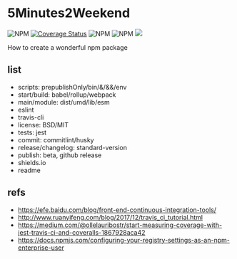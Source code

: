 # 5Minutes2Weekend

![NPM](https://img.shields.io/travis/kingback/5Minutes2Weekend.svg)
[![Coverage Status](https://coveralls.io/repos/github/kingback/5Minutes2Weekend/badge.svg?branch=main)](https://coveralls.io/github/kingback/5Minutes2Weekend?branch=main)
![NPM](https://img.shields.io/npm/dw/5minutes2weekend)
![NPM](https://img.shields.io/npm/l/5minutes2weekend)
![](https://img.shields.io/badge/by-kingback-red)

How to create a wonderful npm package

## list

* scripts: prepublishOnly/bin/&/&&/env
* start/build: babel/rollup/webpack
* main/module: dist/umd/lib/esm
* eslint
* travis-cli
* license: BSD/MIT
* tests: jest
* commit: commitlint/husky
* release/changelog: standard-version
* publish: beta, github release
* shields.io
* readme

## refs

* <https://efe.baidu.com/blog/front-end-continuous-integration-tools/>
* <http://www.ruanyifeng.com/blog/2017/12/travis_ci_tutorial.html>
* <https://medium.com/@ollelauribostr/start-measuring-coverage-with-jest-travis-ci-and-coveralls-1867928aca42>
* <https://docs.npmjs.com/configuring-your-registry-settings-as-an-npm-enterprise-user>


